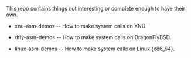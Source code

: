 This repo contains things not interesting or complete enough to have their own.

  * xnu-asm-demos -- How to make system calls on XNU.

  * dfly-asm-demos -- How to make system calls on DragonFlyBSD.

  * linux-asm-demos -- How to make system calls on Linux {x86_64}.

